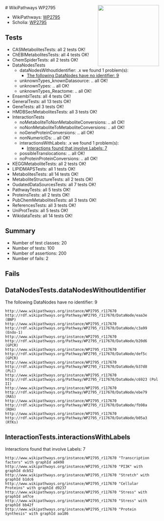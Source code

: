 <img style="float: right; width: 200px" src="https://upload.wikimedia.org/wikipedia/commons/thumb/8/83/Wplogo_with_text_500.png/640px-Wplogo_with_text_500.png" />
# WikiPathways WP2795

* WikiPathways: [WP2795](https://identifiers.org/wikipathways:WP2795)
* Scholia: [WP2795](https://scholia.toolforge.org/wikipathways/WP2795)
## Tests
* CASMetabolitesTests: all 2 tests OK!
* ChEBIMetabolitesTests: all 4 tests OK!
* ChemSpiderTests: all 2 tests OK!
* DataNodesTests
    * dataNodesWithoutIdentifier: .x we found 1 problem(s):
        * [The following DataNodes have no identifier: 9](#d2d32fa8)
    * unknownTypes_knownDatasource: .. all OK!
    * unknownTypes: .. all OK!
    * unknownTypes_Reactome: .. all OK!
* EnsemblTests: all 4 tests OK!
* GeneralTests: all 13 tests OK!
* GeneTests: all 3 tests OK!
* HMDBSecMetabolitesTests: all 3 tests OK!
* InteractionTests
    * noMetaboliteToNonMetaboliteConversions: .. all OK!
    * noNonMetaboliteToMetaboliteConversions: .. all OK!
    * noGeneProteinConversions: .. all OK!
    * nonNumericIDs: .. all OK!
    * interactionsWithLabels: .x we found 1 problem(s):
        * [Interactions found that involve Labels: 7](#630d267e)
    * possibleTranslocations: .. all OK!
    * noProteinProteinConversions: .. all OK!
* KEGGMetaboliteTests: all 2 tests OK!
* LIPIDMAPSTests: all 1 tests OK!
* MetabolitesTests: all 14 tests OK!
* MetaboliteStructureTests: all 2 tests OK!
* OudatedDataSourcesTests: all 7 tests OK!
* PathwayTests: all 5 tests OK!
* ProteinsTests: all 2 tests OK!
* PubChemMetabolitesTests: all 3 tests OK!
* ReferencesTests: all 3 tests OK!
* UniProtTests: all 5 tests OK!
* WikidataTests: all 14 tests OK!


## Summary

* Number of test classes: 20
* Number of tests: 100
* Number of assertions: 200
* Number of fails: 2

## Fails

<a name="d2d32fa8" />

## DataNodesTests.dataNodesWithoutIdentifier

The following DataNodes have no identifier: 9
```
http://www.wikipathways.org/instance/WP2795_r117670 http://rdf.wikipathways.org/Pathway/WP2795_r117670/DataNode/eaa3e (BNP)
http://www.wikipathways.org/instance/WP2795_r117670 http://rdf.wikipathways.org/Pathway/WP2795_r117670/DataNode/c3a99 (Endo-1)
http://www.wikipathways.org/instance/WP2795_r117670 http://rdf.wikipathways.org/Pathway/WP2795_r117670/DataNode/b20d6 (GPCR)
http://www.wikipathways.org/instance/WP2795_r117670 http://rdf.wikipathways.org/Pathway/WP2795_r117670/DataNode/def5c (GPCR)
http://www.wikipathways.org/instance/WP2795_r117670 http://rdf.wikipathways.org/Pathway/WP2795_r117670/DataNode/b37d8 (PLC)
http://www.wikipathways.org/instance/WP2795_r117670 http://rdf.wikipathways.org/Pathway/WP2795_r117670/DataNode/c6923 (Pol II)
http://www.wikipathways.org/instance/WP2795_r117670 http://rdf.wikipathways.org/Pathway/WP2795_r117670/DataNode/ebe79 (RAS)
http://www.wikipathways.org/instance/WP2795_r117670 http://rdf.wikipathways.org/Pathway/WP2795_r117670/DataNode/fb98a (ROH)
http://www.wikipathways.org/instance/WP2795_r117670 http://rdf.wikipathways.org/Pathway/WP2795_r117670/DataNode/b05a3 (RTKs)
```

<a name="630d267e" />

## InteractionTests.interactionsWithLabels

Interactions found that involve Labels: 7
```
http://www.wikipathways.org/instance/WP2795_r117670 "Transcription factors" with graphId ad498
http://www.wikipathways.org/instance/WP2795_r117670 "PI3K" with graphId dcb52
http://www.wikipathways.org/instance/WP2795_r117670 "Stretch" with graphId b1dc6
http://www.wikipathways.org/instance/WP2795_r117670 "Cellular Proteins" with graphId d9237
http://www.wikipathways.org/instance/WP2795_r117670 "Stress" with graphId a47ce
http://www.wikipathways.org/instance/WP2795_r117670 "Stress" with graphId bb42f
http://www.wikipathways.org/instance/WP2795_r117670 "Protein Synthesis" with graphId aa186
```


